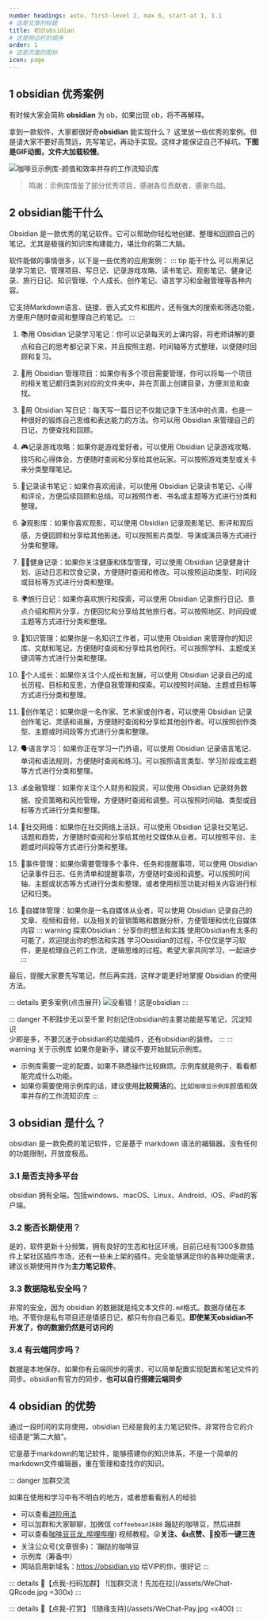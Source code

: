 ```yaml
---
number headings: auto, first-level 2, max 6, start-at 1, 1.1
# 这是文章的标题
title: 初识obsidian
# 这是侧边栏的顺序
order: 1
# 这是页面的图标
icon: page
---
```

## 1 obsidian 优秀案例
有时候大家会简称 **obsidian** 为 ob，如果出现 ob，将不再解释。

拿到一款软件，大家都很好奇**obsidian** 能实现什么？
这里放一些优秀的案例。但是请大家不要好高骛远，先写笔记，再动手实现。这样才能保证自己不掉坑。**下图是GIF动图，文件大加载较慢**。

![咖啡豆示例库-颜值和效率并存的工作流知识库](/assets/2023051419070158.gif)

>鸣谢：示例库借鉴了部分优秀项目，感谢各位贡献者，感谢鸟姐。

## 2 obsidian能干什么
Obsidian 是一款优秀的笔记软件。它可以帮助你轻松地创建、整理和回顾自己的笔记。尤其是极强的知识库构建能力，堪比你的第二大脑。

软件能做的事情很多，以下是一些优秀的应用案例：
::: tip 能干什么
可以用来记录学习笔记、管理项目、写日记、记录游戏攻略、读书笔记、观影笔记、健身记录、旅行日记、知识管理、个人成长、创作笔记、语言学习和金融管理等各种内容。

它支持Markdown语言、链接、嵌入式文件和图片，还有强大的搜索和筛选功能，方便用户随时查阅和整理自己的笔记。
:::
1.  📚用 Obsidian 记录学习笔记：你可以记录每天的上课内容，将老师讲解的要点和自己的思考都记录下来，并且按照主题、时间轴等方式整理，以便随时回顾和复习。

2.  📝用 Obsidian 管理项目：如果你有多个项目需要管理，你可以将每一个项目的相关笔记都归类到对应的文件夹中，并在页面上创建目录，方便浏览和查找。

3.  📅用 Obsidian 写日记：每天写一篇日记不仅能记录下生活中的点滴，也是一种很好的锻炼自己思维和表达能力的方法。你可以用 Obsidian 来管理自己的日记，方便查找和回顾。

4.  🎮记录游戏攻略：如果你是游戏爱好者，可以使用 Obsidian 记录游戏攻略、技巧和心得体会，方便随时查阅和分享给其他玩家。可以按照游戏类型或关卡来分类整理笔记。
5. 📖记录读书笔记：如果你喜欢阅读，可以使用 Obsidian 记录读书笔记、心得和评论，方便后续回顾和总结。可以按照作者、书名或主题等方式进行分类和整理。
6. 🎬观影库：如果你喜欢观影，可以使用 Obsidian 记录观影笔记、影评和观后感，方便回顾和分享给其他影迷。可以按照影片类型、导演或演员等方式进行分类和整理。
7. 🏋️‍♀️健身记录：如果你关注健康和体型管理，可以使用 Obsidian 记录健身计划、运动日志和饮食记录，方便随时查阅和修改。可以按照运动类型、时间段或目标等方式进行分类和整理。
8. 🌍旅行日记：如果你喜欢旅行和探索，可以使用 Obsidian 记录旅行日记、景点介绍和照片分享，方便回忆和分享给其他旅行者。可以按照地区、时间段或主题等方式进行分类和整理。
9. 🧠知识管理：如果你是一名知识工作者，可以使用 Obsidian 来管理你的知识库、文献和笔记，方便随时查阅和分享给其他同行。可以按照学科、主题或关键词等方式进行分类和整理。

10. 🌱个人成长：如果你关注个人成长和发展，可以使用 Obsidian 记录自己的成长历程、目标和反思，方便自我管理和探索。可以按照时间轴、主题或目标等方式进行分类和整理。
    
11. 🎨创作笔记：如果你是一名作家、艺术家或创作者，可以使用 Obsidian 记录创作笔记、灵感和进展，方便随时查阅和分享给其他创作者。可以按照创作类型、主题或时间段等方式进行分类和整理。
    
12. 🗣️语言学习：如果你正在学习一门外语，可以使用 Obsidian 记录语言笔记、单词和语法规则，方便随时查阅和练习。可以按照语言类型、学习阶段或主题等方式进行分类和整理。
    
13. 💰金融管理：如果你关注个人财务和投资，可以使用 Obsidian 记录财务数据、投资策略和风险管理，方便随时查阅和调整。可以按照时间轴、类型或目标等方式进行分类和整理。
    
14. 📱社交网络：如果你在社交网络上活跃，可以使用 Obsidian 记录社交笔记、话题和趋势，方便随时查阅和分享给其他社交媒体从业者。可以按照平台、主题或时间段等方式进行分类和整理。
    
15. 📅事件管理：如果你需要管理多个事件、任务和提醒事项，可以使用 Obsidian 记录事件日志、任务清单和提醒事项，方便随时查阅和调整。可以按照时间轴、主题或状态等方式进行分类和整理，或者使用标签功能对相关内容进行标记和归类。
16. 📢自媒体管理：如果你是一名自媒体从业者，可以使用 Obsidian 记录自己的文章、视频和音频，以及相关的营销策略和数据分析，方便管理和优化自媒体内容
::: warning 探索Obsidian：分享你的想法和实践
使用Obsidian有太多的可能了，欢迎提出你的想法和实践
学习Obsidian的过程，不仅仅是学习软件，更是梳理自己的工作流，逻辑思维的过程。希望大家共同学习，一起进步
:::


最后，提醒大家要先写笔记，然后再实践，这样才能更好地掌握 Obsidian 的使用方法。

::: details 更多案例(点击展开)
![没看错！这是obsidian](/assets/2.png)
:::

::: danger 不积跬步无以至千里
时刻记住obsidian的主要功能是写笔记，沉淀知识  
少即是多，不要沉迷于obsidian的功能插件，还有obsidian的装修。
:::
::: warning 关于示例库
如果你是新手，建议不要开始就玩示例库。  

- 示例库需要一定的配置，如果不熟悉操作比较麻烦。示例库就是例子，看看都能完成什么功能。
- 如果你需要使用示例库的话，建议使用**比较简洁**的。比如`咖啡豆示例库`颜值和效率并存的工作流知识库
:::

## 3 obsidian 是什么？
obsidian 是一款免费的笔记软件，它是基于 markdown 语法的编辑器。没有任何的功能限制，开放度极高。

### 3.1 是否支持多平台
obsidian 拥有全端，包括windows、macOS、Linux、Android、iOS、iPad的客户端。

### 3.2 能否长期使用？
是的，软件更新十分频繁，拥有良好的生态和社区环境。目前已经有1300多款插件上架社区插件市场，还有一些未上架的插件。完全能够满足你的各种功能需求，建议长期使用并作为**主力笔记软件**。

### 3.3 数据隐私安全吗？
非常的安全，因为 obsidian 的数据就是纯文本文件的`.md`格式。数据存储在本地。不管你是私有项目还是情感日记，都只有你自己看见。**即使某天obsidian不开发了，你的数据仍然是可访问的**

### 3.4 有云端同步吗？
数据是本地保存。如果你有云端同步的需求，可以简单配置实现配置和笔记文件的同步。obsidian有官方的同步，**也可以自行搭建云端同步**

## 4 obsidian 的优势
通过一段时间的实际使用，obsidian 已经是我的主力笔记软件。非常符合它的介绍语是“第二大脑”。

它是基于markdown的笔记软件，能够搭建你的知识体系，不是一个简单的markdown文件编辑器，重在管理和查找你的知识。

::: danger 加群交流

如果在使用和学习中有不明白的地方，或者想看看别人的经验
- 可以查看[进阶用法](/zh/advanced)
- 可以加群和大家聊聊，加微信 `coffeebean1688` 蹦跶的咖啡豆，然后进群
- 可以查看[咖啡豆豆龙_哔哩哔哩](https://space.bilibili.com/618777356)) 视频教程。😜**关注、👍点赞、📀投币一键三连**
- 关注公众号(文章很多)：`蹦跶的咖啡豆
- 示例库（筹备中）
- 网站启用新域名：https://obsidian.vip 给VIP的你，很好记
:::

::: details 🌱【点我-扫码加群】
![加群交流！先加在拉](/assets/WeChat-QRcode.jpg =300x) 
::: 

::: details 🍻【点我-打赏】
![随缘支持](/assets/WeChat-Pay.jpg =x400)
::: 

